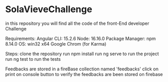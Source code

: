 # SolaVieveChallenge
in this repository you will find all the code of the front-End developer Challenge

Requirements:
  Angular CLI: 15.2.6
  Node: 16.16.0
  Package Manager: npm 8.14.0
  OS: win32 x64
  Google Chrom (for Karma)
  
 Steps:
  clone the repository
  run npm install
  run ng serve to run the project
  run ng test to run the tests
 
 Feedbacks are stored in a fireBase collection named 'feedbacks'
 click on print on console button to verify the feedbacks are been stored on firebase


